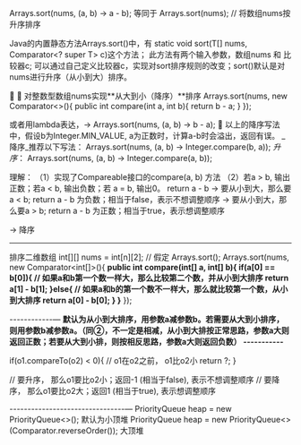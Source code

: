 Arrays.sort(nums, (a, b) -> a - b);    等同于   Arrays.sort(nums);            // 将数组nums按升序排序

Java的内置静态方法Arrays.sort()中，有 static <T> void sort(T[] nums, Comparator<? super T> c)这个方法；
此方法有两个输入参数，数组nums 和 比较器c;
可以通过自己定义比较器c，实现对sort排序规则的改变；sort()默认是对nums进行升序（从小到大）排序。

🌟 🌟  对整数型数组nums实现**从大到小（降序）**排序
Arrays.sort(nums, new Comparator<>(){
        public int compare(int a, int b){
                return b - a;
        }
});

或者用lambda表达，-> Arrays.sort(nums, (a, b) -> b - a);
🌟 以上的降序写法中，假设b为Integer.MIN_VALUE, a为正数时，计算a-b时会溢出，返回有误。
        _降序_推荐以下写法：
        Arrays.sort(nums, (a, b) -> Integer.compare(b, a));
        _升序_：
        Arrays.sort(nums, (a, b) -> Integer.compare(a, b));



理解：
（1）实现了Compareable接口的compare(a, b) 方法
（2）若a > b, 输出正数；若a < b, 输出负数；若 a = b, 输出0。 return a - b 
             -> 要从小到大，那么要a < b; return a - b 为负数；相当于false，表示不想调整顺序
             -> 要从小到大，那么要a > b; return a - b 为正数；相当于true，表示想调整顺序

-> 降序



-------------------
排序二维数组 int[][]
nums = int[n][2];    // 假定
Arrays.sort();
Arrays.sort(nums, new Comparator<int[]>(){
        **public int compare(int[] a, int[] b){
                if(a[0] == b[0]){               // 如果a和b第一个数一样大，那么比较第二个数，并从小到大排序
                        return a[1] - b[1];
                }else{                                 // 如果a和b的第一个数不一样大，那么就比较第一个数，从小到大排序
                        return a[0] - b[0];
                }
        }**
});



------------—
**默认为从小到大排序，用参数a减参数b。若需要从大到小排序，则用参数b减参数a。（同②，不一定是相减，从小到大排按正常思路，参数a大则返回正数；若要从大到小排，则按相反思路，参数a大则返回负数）
-----------**

if(o1.compareTo(o2) < 0){           // o1在o2之前， o1比o2小
    return ?;
}

// 要升序， 那么o1要比o2小；返回-1 (相当于false), 表示不想调整顺序
// 要降序， 那么o1要比o2大；返回1 (相当于true), 表示想调整顺序



--------------------------------—
PriorityQueue<Integer> heap = new PriorityQueue<>();    默认为小顶堆
PriorityQueue<Integer> heap = new PriorityQueue<>(Comparator.reverseOrder());    大顶堆
